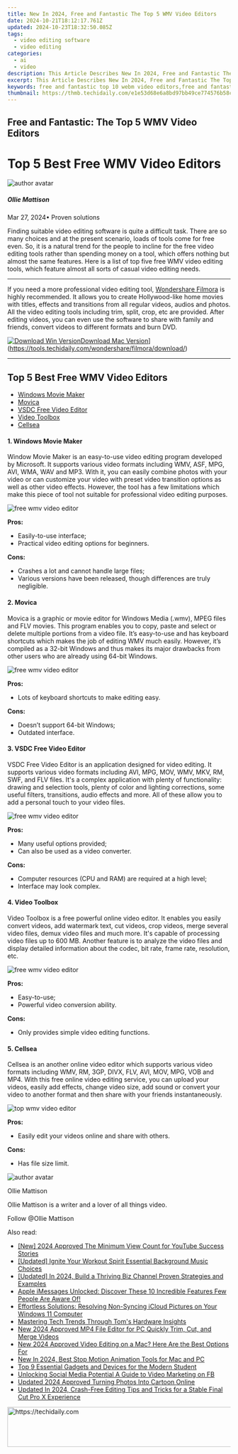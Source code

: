 ```yaml
---
title: New In 2024, Free and Fantastic The Top 5 WMV Video Editors
date: 2024-10-21T18:12:17.761Z
updated: 2024-10-23T18:32:50.085Z
tags: 
  - video editing software
  - video editing
categories: 
  - ai
  - video
description: This Article Describes New In 2024, Free and Fantastic The Top 5 WMV Video Editors
excerpt: This Article Describes New In 2024, Free and Fantastic The Top 5 WMV Video Editors
keywords: free and fantastic top 10 webm video editors,free and fantastic the top 5 wmv video editors,free and fantastic the best vob video editors,free and fantastic the best avi video editors,free and fantastic the top 10 video editors for ubuntu users,free and fantastic the best flv video editors,free and fantastic the best mp4 video editors
thumbnail: https://thmb.techidaily.com/e1e53d68e6a8bd97bb49ce774576b58cc661b7caf15fc6fdb1157408db40b882.jpg
---
```


## Free and Fantastic: The Top 5 WMV Video Editors

# Top 5 Best Free WMV Video Editors

![author avatar](https://images.wondershare.com/filmora/article-images/ollie-mattison.jpg)

##### Ollie Mattison

 Mar 27, 2024• Proven solutions

Finding suitable video editing software is quite a difficult task. There are so many choices and at the present scenario, loads of tools come for free even. So, it is a natural trend for the people to incline for the free video editing tools rather than spending money on a tool, which offers nothing but almost the same features. Here is a list of top five free WMV video editing tools, which feature almost all sorts of casual video editing needs.

---

If you need a more professional video editing tool, [Wondershare Filmora](https://tools.techidaily.com/wondershare/filmora/download/) is highly recommended. It allows you to create Hollywood-like home movies with titles, effects and transitions from all regular videos, audios and photos. All the video editing tools including trim, split, crop, etc are provided. After editing videos, you can even use the software to share with family and friends, convert videos to different formats and burn DVD.

[![Download Win Version](https://images.wondershare.com/filmora/guide/download-btn-win.jpg)](https://tools.techidaily.com/wondershare/filmora/download/)[Download Mac Version](https://images.wondershare.com/filmora/guide/download-btn-mac.jpg)](https://tools.techidaily.com/wondershare/filmora/download/)

---

## Top 5 Best Free WMV Video Editors

* [Windows Movie Maker](#tab%5F01)
* [Movica](#tab%5F02)
* [VSDC Free Video Editor](#tab%5F03)
* [Video Toolbox](#tab%5F04)
* [Cellsea](#tab%5F05)

#### 1\. Windows Movie Maker

Window Movie Maker is an easy-to-use video editing program developed by Microsoft. It supports various video formats including WMV, ASF, MPG, AVI, WMA, WAV and MP3\. With it, you can easily combine photos with your video or can customize your video with preset video transition options as well as other video effects. However, the tool has a few limitations which make this piece of tool not suitable for professional video editing purposes.

![free wmv video editor](https://images.wondershare.com/topic/convert-video/windows-movie-maker.jpg "free wmv video editor")

**Pros:**

* Easily-to-use interface;
* Practical video editing options for beginners.

**Cons:**

* Crashes a lot and cannot handle large files;
* Various versions have been released, though differences are truly negligible.

#### 2\. Movica

Movica is a graphic or movie editor for Windows Media (.wmv), MPEG files and FLV movies. This program enables you to copy, paste and select or delete multiple portions from a video file. It’s easy-to-use and has keyboard shortcuts which makes the job of editing WMV much easily. However, it’s compiled as a 32-bit Windows and thus makes its major drawbacks from other users who are already using 64-bit Windows.

![free wmv video editor](https://images.wondershare.com/topic/video-editing/movica.jpg "free wmv video editor")

**Pros:**

* Lots of keyboard shortcuts to make editing easy.

**Cons:**

* Doesn’t support 64-bit Windows;
* Outdated interface.

#### 3\. VSDC Free Video Editor

VSDC Free Video Editor is an application designed for video editing. It supports various video formats including AVI, MPG, MOV, WMV, MKV, RM, SWF, and FLV files. It's a complex application with plenty of functionality: drawing and selection tools, plenty of color and lighting corrections, some useful filters, transitions, audio effects and more. All of these allow you to add a personal touch to your video files.

![free wmv video editor](https://images.wondershare.com/images/multimedia/video-editor/vsdc-video-editor.jpg "free wmv video editor")

**Pros:**

* Many useful options provided;
* Can also be used as a video converter.

**Cons:**

* Computer resources (CPU and RAM) are required at a high level;
* Interface may look complex.

#### 4\. Video Toolbox

Video Toolbox is a free powerful online video editor. It enables you easily convert videos, add watermark text, cut videos, crop videos, merge several video files, demux video files and much more. It's capable of processing video files up to 600 MB. Another feature is to analyze the video files and display detailed information about the codec, bit rate, frame rate, resolution, etc.

![free wmv video editor](https://images.wondershare.com/images/multimedia/video-editor/video-toolbox.jpg "free wmv video editor")

**Pros:**

* Easy-to-use;
* Powerful video conversion ability.

**Cons:**

* Only provides simple video editing functions.

#### 5\. Cellsea

Cellsea is an another online video editor which supports various video formats including WMV, RM, 3GP, DIVX, FLV, AVI, MOV, MPG, VOB and MP4\. With this free online video editing service, you can upload your videos, easily add effects, change video size, add sound or convert your video to another format and then share with your friends instantaneously.

![top wmv video editor](https://images.wondershare.com/images/multimedia/video-editor/cellsea.jpg "top wmv video editor")

**Pros:**

* Easily edit your videos online and share with others.

**Cons:**

* Has file size limit.

![author avatar](https://images.wondershare.com/filmora/article-images/ollie-mattison.jpg)

Ollie Mattison

Ollie Mattison is a writer and a lover of all things video.

Follow @Ollie Mattison

<ins class="adsbygoogle"
      style="display:block"
      data-ad-client="ca-pub-7571918770474297"
      data-ad-slot="8358498916"
      data-ad-format="auto"
      data-full-width-responsive="true"></ins>

<span class="atpl-alsoreadstyle">Also read:</span>
<div><ul>
<li><a href="https://youtube-tips.techidaily.com/024-approved-the-minimum-view-count-for-youtube-success-stories/"><u>[New] 2024 Approved The Minimum View Count for YouTube Success Stories</u></a></li>
<li><a href="https://some-knowledge.techidaily.com/updated-ignite-your-workout-spirit-essential-background-music-choices/"><u>[Updated] Ignite Your Workout Spirit Essential Background Music Choices</u></a></li>
<li><a href="https://facebook-video-share.techidaily.com/updated-in-2024-build-a-thriving-biz-channel-proven-strategies-and-examples/"><u>[Updated] In 2024, Build a Thriving Biz Channel Proven Strategies and Examples</u></a></li>
<li><a href="https://os-tips.techidaily.com/apple-imessages-unlocked-discover-these-10-incredible-features-few-people-are-aware-of/"><u>Apple iMessages Unlocked: Discover These 10 Incredible Features Few People Are Aware Of!</u></a></li>
<li><a href="https://solve-popular.techidaily.com/effortless-solutions-resolving-non-syncing-icloud-pictures-on-your-windows-11-computer/"><u>Effortless Solutions: Resolving Non-Syncing iCloud Pictures on Your Windows 11 Computer</u></a></li>
<li><a href="https://hardware-tips.techidaily.com/mastering-tech-trends-through-toms-hardware-insights/"><u>Mastering Tech Trends Through Tom's Hardware Insights</u></a></li>
<li><a href="https://video-ai-editor.techidaily.com/new-2024-approved-mp4-file-editor-for-pc-quickly-trim-cut-and-merge-videos/"><u>New 2024 Approved MP4 File Editor for PC Quickly Trim, Cut, and Merge Videos</u></a></li>
<li><a href="https://video-ai-editor.techidaily.com/new-2024-approved-video-editing-on-a-mac-here-are-the-best-options-for/"><u>New 2024 Approved Video Editing on a Mac? Here Are the Best Options For</u></a></li>
<li><a href="https://video-ai-editor.techidaily.com/new-in-2024-best-stop-motion-animation-tools-for-mac-and-pc/"><u>New In 2024, Best Stop Motion Animation Tools for Mac and PC</u></a></li>
<li><a href="https://technical-tips.techidaily.com/top-9-essential-gadgets-and-devices-for-the-modern-student/"><u>Top 9 Essential Gadgets and Devices for the Modern Student</u></a></li>
<li><a href="https://facebook-video-files.techidaily.com/unlocking-social-media-potential-a-guide-to-video-marketing-on-fb/"><u>Unlocking Social Media Potential A Guide to Video Marketing on FB</u></a></li>
<li><a href="https://video-ai-editor.techidaily.com/updated-2024-approved-turning-photos-into-cartoon-online/"><u>Updated 2024 Approved Turning Photos Into Cartoon Online</u></a></li>
<li><a href="https://video-ai-editor.techidaily.com/updated-in-2024-crash-free-editing-tips-and-tricks-for-a-stable-final-cut-pro-x-experience/"><u>Updated In 2024, Crash-Free Editing Tips and Tricks for a Stable Final Cut Pro X Experience</u></a></li>
</ul></div>

<!-- affiliate ads begin -->
<a href="https://appsumo.8odi.net/c/5597632/2082535/7443" target="_top" id="2082535">
  <img src="//a.impactradius-go.com/display-ad/7443-2082535" border="0" alt="https://techidaily.com" width="728" height="90"/>
</a>
<img height="0" width="0" src="https://appsumo.8odi.net/i/5597632/2082535/7443" style="position:absolute;visibility:hidden;" border="0" />
<!-- affiliate ads end -->


